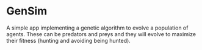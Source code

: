 # GenSim

A simple app implementing a genetic algorithm to evolve a population of agents.
These can be predators and preys and they will evolve to maximize their fitness (hunting and avoiding being hunted).